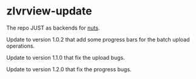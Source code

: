 # zlvrview-update
The repo JUST as backends for [nuts](https://nuts.gitbook.com/deploy.html).

Update to version 1.0.2 that add some progress bars for the batch upload operations.

Update to version 1.1.0 that fix the upload bugs.

Update to version 1.2.0 that fix the progress bugs.
